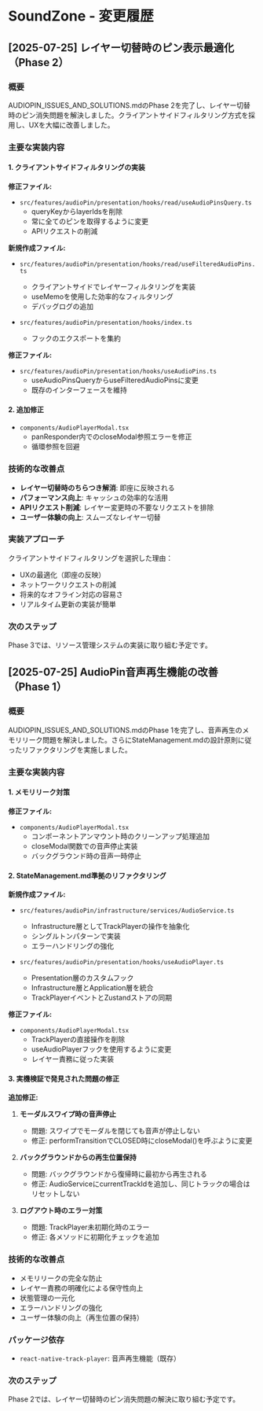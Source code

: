 # SoundZone - 変更履歴

## [2025-07-25] レイヤー切替時のピン表示最適化（Phase 2）

### 概要
AUDIOPIN_ISSUES_AND_SOLUTIONS.mdのPhase 2を完了し、レイヤー切替時のピン消失問題を解決しました。クライアントサイドフィルタリング方式を採用し、UXを大幅に改善しました。

### 主要な実装内容

#### 1. クライアントサイドフィルタリングの実装
**修正ファイル:**
- `src/features/audioPin/presentation/hooks/read/useAudioPinsQuery.ts`
  - queryKeyからlayerIdsを削除
  - 常に全てのピンを取得するように変更
  - APIリクエストの削減

**新規作成ファイル:**
- `src/features/audioPin/presentation/hooks/read/useFilteredAudioPins.ts`
  - クライアントサイドでレイヤーフィルタリングを実装
  - useMemoを使用した効率的なフィルタリング
  - デバッグログの追加

- `src/features/audioPin/presentation/hooks/index.ts`
  - フックのエクスポートを集約

**修正ファイル:**
- `src/features/audioPin/presentation/hooks/useAudioPins.ts`
  - useAudioPinsQueryからuseFilteredAudioPinsに変更
  - 既存のインターフェースを維持

#### 2. 追加修正
- `components/AudioPlayerModal.tsx`
  - panResponder内でのcloseModal参照エラーを修正
  - 循環参照を回避

### 技術的な改善点
- **レイヤー切替時のちらつき解消**: 即座に反映される
- **パフォーマンス向上**: キャッシュの効率的な活用
- **APIリクエスト削減**: レイヤー変更時の不要なリクエストを排除
- **ユーザー体験の向上**: スムーズなレイヤー切替

### 実装アプローチ
クライアントサイドフィルタリングを選択した理由：
- UXの最適化（即座の反映）
- ネットワークリクエストの削減
- 将来的なオフライン対応の容易さ
- リアルタイム更新の実装が簡単

### 次のステップ
Phase 3では、リソース管理システムの実装に取り組む予定です。

## [2025-07-25] AudioPin音声再生機能の改善（Phase 1）

### 概要
AUDIOPIN_ISSUES_AND_SOLUTIONS.mdのPhase 1を完了し、音声再生のメモリリーク問題を解決しました。さらにStateManagement.mdの設計原則に従ったリファクタリングを実施しました。

### 主要な実装内容

#### 1. メモリリーク対策
**修正ファイル:**
- `components/AudioPlayerModal.tsx`
  - コンポーネントアンマウント時のクリーンアップ処理追加
  - closeModal関数での音声停止実装
  - バックグラウンド時の音声一時停止

#### 2. StateManagement.md準拠のリファクタリング
**新規作成ファイル:**
- `src/features/audioPin/infrastructure/services/AudioService.ts`
  - Infrastructure層としてTrackPlayerの操作を抽象化
  - シングルトンパターンで実装
  - エラーハンドリングの強化

- `src/features/audioPin/presentation/hooks/useAudioPlayer.ts`
  - Presentation層のカスタムフック
  - Infrastructure層とApplication層を統合
  - TrackPlayerイベントとZustandストアの同期

**修正ファイル:**
- `components/AudioPlayerModal.tsx`
  - TrackPlayerの直接操作を削除
  - useAudioPlayerフックを使用するように変更
  - レイヤー責務に従った実装

#### 3. 実機検証で発見された問題の修正
**追加修正:**
1. **モーダルスワイプ時の音声停止**
   - 問題: スワイプでモーダルを閉じても音声が停止しない
   - 修正: performTransitionでCLOSED時にcloseModal()を呼ぶように変更

2. **バックグラウンドからの再生位置保持**
   - 問題: バックグラウンドから復帰時に最初から再生される
   - 修正: AudioServiceにcurrentTrackIdを追加し、同じトラックの場合はリセットしない

3. **ログアウト時のエラー対策**
   - 問題: TrackPlayer未初期化時のエラー
   - 修正: 各メソッドに初期化チェックを追加

### 技術的な改善点
- メモリリークの完全な防止
- レイヤー責務の明確化による保守性向上
- 状態管理の一元化
- エラーハンドリングの強化
- ユーザー体験の向上（再生位置の保持）

### パッケージ依存
- `react-native-track-player`: 音声再生機能（既存）

### 次のステップ
Phase 2では、レイヤー切替時のピン消失問題の解決に取り組む予定です。
